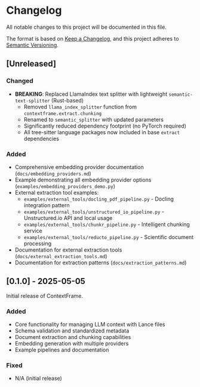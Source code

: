 # Changelog

All notable changes to this project will be documented in this file.

The format is based on [Keep a Changelog](https://keepachangelog.com/en/1.0.0/),
and this project adheres to [Semantic Versioning](https://semver.org/spec/v2.0.0.html).

## [Unreleased]

### Changed

- **BREAKING**: Replaced LlamaIndex text splitter with lightweight `semantic-text-splitter` (Rust-based)
  - Removed `llama_index_splitter` function from `contextframe.extract.chunking`
  - Renamed to `semantic_splitter` with updated parameters
  - Significantly reduced dependency footprint (no PyTorch required)
  - All tree-sitter language packages now included in base `extract` dependencies

### Added

- Comprehensive embedding provider documentation (`docs/embedding_providers.md`)
- Example demonstrating all embedding provider options (`examples/embedding_providers_demo.py`)
- External extraction tool examples:
  - `examples/external_tools/docling_pdf_pipeline.py` - Docling integration pattern
  - `examples/external_tools/unstructured_io_pipeline.py` - Unstructured.io API and local usage
  - `examples/external_tools/chunkr_pipeline.py` - Intelligent chunking service
  - `examples/external_tools/reducto_pipeline.py` - Scientific document processing
- Documentation for external extraction tools (`docs/external_extraction_tools.md`)
- Documentation for extraction patterns (`docs/extraction_patterns.md`)

## [0.1.0] - 2025-05-05

Initial release of ContextFrame.

### Added

- Core functionality for managing LLM context with Lance files
- Schema validation and standardized metadata
- Document extraction and chunking capabilities
- Embedding generation with multiple providers
- Example pipelines and documentation

### Fixed

- N/A (initial release)
